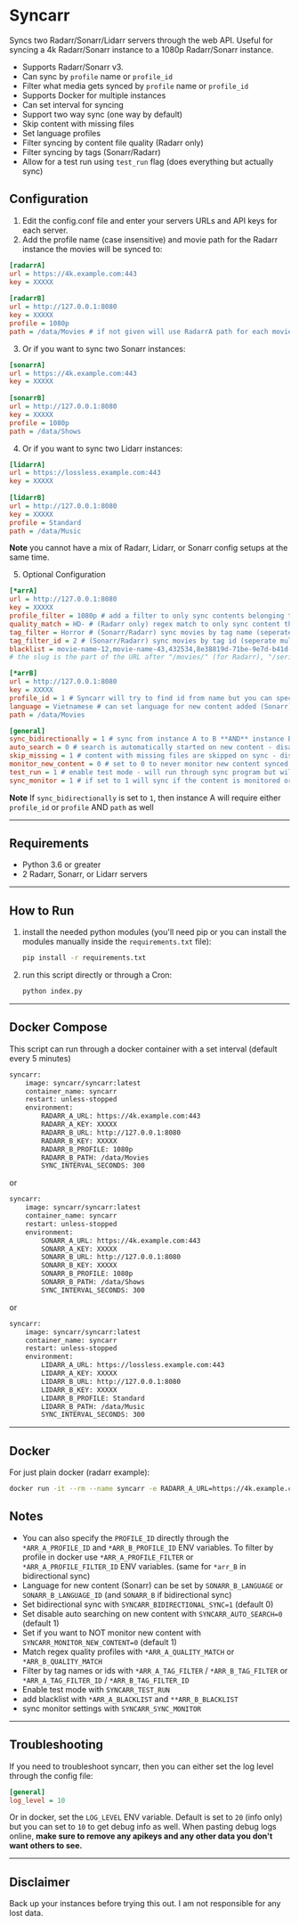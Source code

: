 # Syncarr

Syncs two Radarr/Sonarr/Lidarr servers through the web API. Useful for syncing a 4k Radarr/Sonarr instance to a 1080p Radarr/Sonarr instance.

* Supports Radarr/Sonarr v3.
* Can sync by `profile` name or `profile_id`
* Filter what media gets synced by `profile` name or `profile_id`
* Supports Docker for multiple instances
* Can set interval for syncing
* Support two way sync (one way by default)
* Skip content with missing files
* Set language profiles
* Filter syncing by content file quality (Radarr only)
* Filter syncing by tags (Sonarr/Radarr)
* Allow for a test run using `test_run` flag (does everything but actually sync)

## Configuration

 1. Edit the config.conf file and enter your servers URLs and API keys for each server.  
 2. Add the profile name (case insensitive) and movie path for the Radarr instance the movies will be synced to:

 ```ini
 [radarrA]
 url = https://4k.example.com:443
 key = XXXXX
    
 [radarrB]
 url = http://127.0.0.1:8080
 key = XXXXX
 profile = 1080p
 path = /data/Movies # if not given will use RadarrA path for each movie - may not be what you want!
```

3. Or if you want to sync two Sonarr instances:

```ini
[sonarrA]
url = https://4k.example.com:443
key = XXXXX
    
[sonarrB]
url = http://127.0.0.1:8080
key = XXXXX
profile = 1080p
path = /data/Shows
```

4. Or if you want to sync two Lidarr instances:
```ini
[lidarrA]
url = https://lossless.example.com:443
key = XXXXX
    
[lidarrB]
url = http://127.0.0.1:8080
key = XXXXX
profile = Standard
path = /data/Music
```
    
**Note** you cannot have a mix of Radarr, Lidarr, or Sonarr config setups at the same time.

5. Optional Configuration
 
```ini
[*arrA]
url = http://127.0.0.1:8080
key = XXXXX
profile_filter = 1080p # add a filter to only sync contents belonging to this profile (can set by profile_filter_id as well)
quality_match = HD- # (Radarr only) regex match to only sync content that matches the set quality (ie if set to 1080p then only movies with matching downloaded quality of 1080p will be synced)
tag_filter = Horror # (Sonarr/Radarr) sync movies by tag name (seperate multiple tags by comma (no spaces) ie horror,comedy,action)
tag_filter_id = 2 # (Sonarr/Radarr) sync movies by tag id (seperate multiple tags by comma (no spaces) ie 2,3,4)
blacklist = movie-name-12,movie-name-43,432534,8e38819d-71be-9e7d-b41d-f1df91b01d3f # comma seperated list of content slugs OR IDs you want to never sync from A to B (no spaces)
# the slug is the part of the URL after "/movies/" (for Radarr), "/series/" (for Sonarr), or "/artist/" (for Lidarr)

[*arrB]
url = http://127.0.0.1:8080
key = XXXXX
profile_id = 1 # Syncarr will try to find id from name but you can specify the id directly if you want
language = Vietnamese # can set language for new content added (Sonarr) (can set by language_id as well)
path = /data/Movies

[general]
sync_bidirectionally = 1 # sync from instance A to B **AND** instance B to A (default 0)
auto_search = 0 # search is automatically started on new content - disable by setting to 0 (default 1)
skip_missing = 1 # content with missing files are skipped on sync - disable by setting to 0 (default 1) (Radarr only)
monitor_new_content = 0 # set to 0 to never monitor new content synced or to 1 to always monitor new content synced (default 1)
test_run = 1 # enable test mode - will run through sync program but will not actually sync content (default 0)
sync_monitor = 1 # if set to 1 will sync if the content is monitored or not to instance B (default 0)
```

**Note** If `sync_bidirectionally` is set to `1`, then instance A will require either `profile_id` or `profile` AND `path` as well

---

## Requirements
 * Python 3.6 or greater
 * 2 Radarr, Sonarr, or Lidarr servers
  
---

## How to Run
 1. install the needed python modules (you'll need pip or you can install the modules manually inside the `requirements.txt` file):
    ```bash
    pip install -r requirements.txt
    ```
 2. run this script directly or through a Cron:
    ```bash
    python index.py
    ```

---
## Docker Compose
This script can run through a docker container with a set interval (default every 5 minutes)

```bash
syncarr:
    image: syncarr/syncarr:latest
    container_name: syncarr
    restart: unless-stopped
    environment:
        RADARR_A_URL: https://4k.example.com:443
        RADARR_A_KEY: XXXXX
        RADARR_B_URL: http://127.0.0.1:8080
        RADARR_B_KEY: XXXXX
        RADARR_B_PROFILE: 1080p
        RADARR_B_PATH: /data/Movies
        SYNC_INTERVAL_SECONDS: 300
```

or

```bash
syncarr:
    image: syncarr/syncarr:latest
    container_name: syncarr
    restart: unless-stopped
    environment:
        SONARR_A_URL: https://4k.example.com:443
        SONARR_A_KEY: XXXXX
        SONARR_B_URL: http://127.0.0.1:8080
        SONARR_B_KEY: XXXXX
        SONARR_B_PROFILE: 1080p
        SONARR_B_PATH: /data/Shows
        SYNC_INTERVAL_SECONDS: 300
```

or

```bash
syncarr:
    image: syncarr/syncarr:latest
    container_name: syncarr
    restart: unless-stopped
    environment:
        LIDARR_A_URL: https://lossless.example.com:443
        LIDARR_A_KEY: XXXXX
        LIDARR_B_URL: http://127.0.0.1:8080
        LIDARR_B_KEY: XXXXX
        LIDARR_B_PROFILE: Standard
        LIDARR_B_PATH: /data/Music
        SYNC_INTERVAL_SECONDS: 300
```

---

## Docker

For just plain docker (radarr example):

```bash
docker run -it --rm --name syncarr -e RADARR_A_URL=https://4k.example.com:443 -e RADARR_A_KEY=XXXXX -e RADARR_B_URL=http://127.0.0.1:8080 -e RADARR_B_KEY=XXXXX -e RADARR_B_PROFILE=1080p -e RADARR_B_PATH=/data/Movies -e SYNC_INTERVAL_SECONDS=300 syncarr/syncarr
```

## Notes

* You can also specify the `PROFILE_ID` directly through the `*ARR_A_PROFILE_ID` and `*ARR_B_PROFILE_ID` ENV variables.
To filter by profile in docker use `*ARR_A_PROFILE_FILTER` or `*ARR_A_PROFILE_FILTER_ID` ENV variables. (same for `*arr_B` in bidirectional sync)
* Language for new content (Sonarr) can be set by `SONARR_B_LANGUAGE` or `SONARR_B_LANGUAGE_ID` (and `SONARR_B` if bidirectional sync)
* Set bidirectional sync with `SYNCARR_BIDIRECTIONAL_SYNC=1` (default 0)
* Set disable auto searching on new content with `SYNCARR_AUTO_SEARCH=0`  (default 1)
* Set if you want to NOT monitor new content with `SYNCARR_MONITOR_NEW_CONTENT=0`  (default 1)
* Match regex quality profiles with `*ARR_A_QUALITY_MATCH` or `*ARR_B_QUALITY_MATCH`
* Filter by tag names or ids with `*ARR_A_TAG_FILTER` / `*ARR_B_TAG_FILTER` or `*ARR_A_TAG_FILTER_ID` / `*ARR_B_TAG_FILTER_ID`
* Enable test mode with `SYNCARR_TEST_RUN`
* add blacklist with `*ARR_A_BLACKLIST` and `**ARR_B_BLACKLIST`
* sync monitor settings with  `SYNCARR_SYNC_MONITOR`
  
---

## Troubleshooting

If you need to troubleshoot syncarr, then you can either set the log level through the config file:

```ini
[general]
log_level = 10
```

Or in docker, set the `LOG_LEVEL` ENV variable. Default is set to `20` (info only) but you can set to `10` to get debug info as well. When pasting debug logs online, **make sure to remove any apikeys and any other data you don't want others to see.**

---

## Disclaimer

Back up your instances before trying this out. I am not responsible for any lost data.
